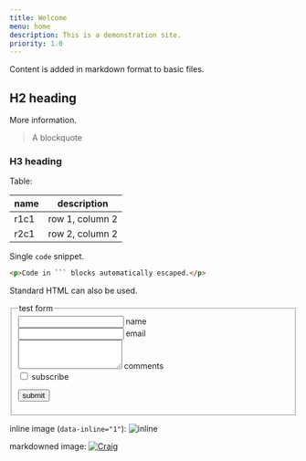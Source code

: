```yaml
---
title: Welcome
menu: home
description: This is a demonstration site.
priority: 1.0
---
```


Content is added in markdown format to basic files.

## H2 heading
More information.

> A blockquote

### H3 heading
Table:

| name | description |
|-|-|
| r1c1 | row 1, column 2 |
| r2c1 | row 2, column 2 |

Single `code` snippet.

```html
<p>Code in ``` blocks automatically escaped.</p>

```

<div id="realcode">
  <p>Standard HTML can also be used.</p>
</div>

<form method="post">

  <fieldset>
    <legend>test form</legend>

  <div class="field">
    <input type="text" id="name" name="name" placeholder="" />
    <label for="name">name</label>
  </div>

  <div class="field">
    <input type="email" id="email" name="email" placeholder="" />
    <label for="email">email</label>
  </div>

  <div class="field tall">
    <textarea id="comments" name="comments" rows="3" cols="20"></textarea>
    <label for="comments">comments</label>
  </div>

  <div class="field">
    <input type="checkbox" id="subscribe" name="subscribe" />
    <label for="subscribe">subscribe</label>
  </div>

  <button type="submit">submit</button>

  </fieldset>

</form>

inline image (`data-inline="1"`):
<img src="/images/craig.jpg" data-inline="1" alt="inline" />

markdowned image:
[![Craig](/images/craig.jpg)](/contact/)
